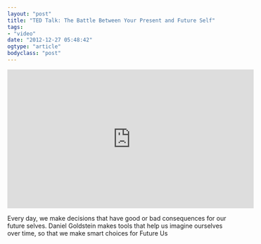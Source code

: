 ```yaml
---
layout: "post"
title: "TED Talk: The Battle Between Your Present and Future Self"
tags: 
- "video"
date: "2012-12-27 05:48:42"
ogtype: "article"
bodyclass: "post"
---
```


<iframe allowfullscreen="" frameborder="0" height="315" src="http://www.youtube.com/embed/t1Z_oufuQg4" width="560"></iframe>

Every day, we make decisions that have good or bad consequences for our future selves. Daniel Goldstein makes tools that help us imagine ourselves over time, so that we make smart choices for Future Us